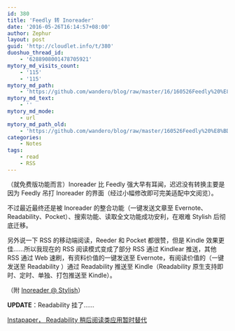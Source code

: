 ```yaml
---
id: 380
title: 'Feedly 转 Inoreader'
date: '2016-05-26T16:14:57+08:00'
author: Zephur
layout: post
guid: 'http://cloudlet.info/t/380'
duoshuo_thread_id:
    - '6288908001478705921'
mytory_md_visits_count:
    - '115'
    - '115'
mytory_md_path:
    - 'https://github.com/wandero/blog/raw/master/16/160526Feedly%20%E8%BD%AC%20Inoreader.md'
mytory_md_text:
    - ''
mytory_md_mode:
    - url
mytory_md_path_old:
    - 'https://github.com/wandero/blog/raw/master/160526Feedly%20%E8%BD%AC%20Inoreader.md'
categories:
    - Notes
tags:
    - read
    - RSS
---
```


（就免费版功能而言）Inoreader 比 Feedly 强大早有耳闻，迟迟没有转换主要是因为 Feedly 吊打 Inoreader 的界面（经过小幅修改即可完美适配中文阅览）。

不过最近最终还是被 Inoreader 的整合功能（一键发送文章至 Evernote、Readability、Pocket）、搜索功能、读取全文功能成功安利，在艰难 Stylish 后彻底迁移。

<!-- more -->

另外说一下 RSS 的移动端阅读，Reeder 和 Pocket 都很赞，但是 Kindle 效果更佳……所以我现在的 RSS 阅读模式变成了部分 RSS 通过 Kindlear 推送，其他 RSS 通过 Web 速刷，有资料价值的一键发送至 Evernote，有阅读价值的（一键发送至 Readability ）通过 Readability 推送至 Kindle（Readability 原生支持即时、定时、单独、打包推送至 Kindle）。

（附 [Inoreader @ Stylish](http://cloudlet.info/t/379)）

**UPDATE**：Readability 挂了……

[Instapaper， Readability 稍后阅读类应用暂时替代 ](http://cloudlet.info/t/396)